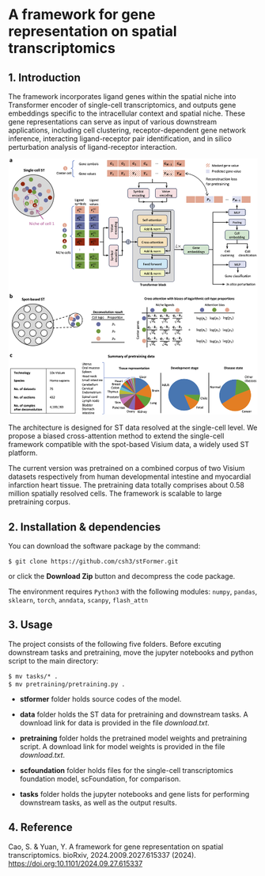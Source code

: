 # A framework for gene representation on spatial transcriptomics

## 1. Introduction
The framework incorporates ligand genes within the spatial niche into Transformer encoder of single-cell transcriptomics, and outputs gene embeddings specific to the intracellular context and spatial niche. These gene representations can serve as input of various downstream applications, including cell clustering, receptor-dependent gene network inference, interacting ligand-receptor pair identification, and in silico perturbation analysis of ligand-receptor interaction.

![Framework Architecture](https://github.com/csh3/stFormer/blob/main/schematic_overview.png)

The architecture is designed for ST data resolved at the single-cell level. We propose a biased cross-attention method to extend the single-cell framework compatible with the spot-based Visium data, a widely used ST platform. 

The current version was pretrained on a combined corpus of two Visium datasets respectively from human developmental intestine and myocardial infarction heart tissue. The pretraining data totally comprises about 0.58 million spatially resolved cells. The framework is scalable to large pretraining corpus. 

## 2. Installation & dependencies
You can download the software package by the command:

```
$ git clone https://github.com/csh3/stFormer.git
```

or click the **Download Zip** button and decompress the code package.

The environment requires `Python3` with the following modules: 
`numpy`, `pandas`, `sklearn`, `torch`, `anndata`, `scanpy`, `flash_attn`

## 3. Usage
The project consists of the following five folders. Before excuting downstream tasks and pretraining, move the jupyter notebooks and python script to the main directory:

```
$ mv tasks/* .
$ mv pretraining/pretraining.py .
```

* **stformer** folder holds source codes of the model.

* **data** folder holds the ST data for pretraining and downstream tasks. A download link for data is provided in the file *download.txt*.

* **pretraining** folder holds the pretrained model weights and pretraining script. A download link for model weights is provided in the file *download.txt*.

* **scfoundation** folder holds files for the single-cell transcriptomics foundation model, scFoundation, for comparison.

* **tasks** folder holds the jupyter notebooks and gene lists for performing downstream tasks, as well as the output results. 

## 4. Reference
Cao, S. & Yuan, Y. A framework for gene representation on spatial transcriptomics. bioRxiv, 2024.2009.2027.615337 (2024). https://doi.org:10.1101/2024.09.27.615337



